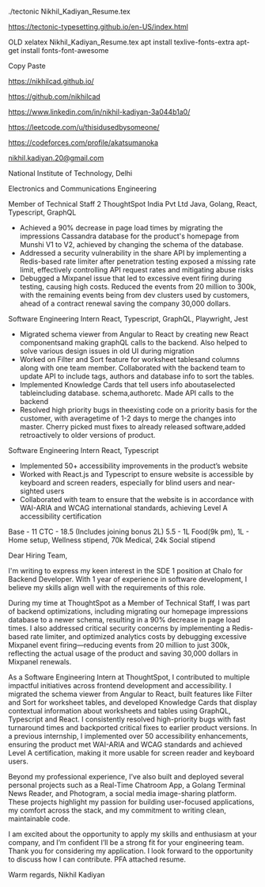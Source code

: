 ./tectonic Nikhil_Kadiyan_Resume.tex

https://tectonic-typesetting.github.io/en-US/index.html





OLD
xelatex Nikhil_Kadiyan_Resume.tex
apt install texlive-fonts-extra
apt-get install fonts-font-awesome


Copy Paste

https://nikhilcad.github.io/

https://github.com/nikhilcad

https://www.linkedin.com/in/nikhil-kadiyan-3a044b1a0/

https://leetcode.com/u/thisidusedbysomeone/

https://codeforces.com/profile/akatsumanoka

nikhil.kadiyan.20@gmail.com

National Institute of Technology, Delhi

Electronics and Communications Engineering

Member of Technical Staff 2
ThoughtSpot India Pvt Ltd
Java, Golang, React, Typescript, GraphQL
- Achieved a 90% decrease in page load times by migrating the impressions Cassandra database for the product's homepage from Munshi V1 to V2, achieved by changing the schema of the database.
- Addressed a security vulnerability in the share API by implementing a Redis-based rate limiter after penetration testing exposed a missing rate limit, effectively controlling API request rates and mitigating abuse risks
- Debugged a Mixpanel issue that led to excessive event firing during testing, causing high costs. Reduced the events from 20 million to 300k, with the remaining events being from dev clusters used by customers, ahead of a contract renewal saving the company 30,000 dollars.


Software Engineering Intern
React, Typescript, GraphQL, Playwright, Jest
- Migrated schema viewer from Angular to React by creating new React componentsand making graphQL calls to the backend. Also helped to solve various design issues in old UI during migration
- Worked on Filter and Sort feature for worksheet tablesand columns along with one team member. Collaborated with the backend team to update API to include tags, authors and database info to sort the tables.
- Implemented Knowledge Cards that tell users info aboutaselected tableincluding database. schema,authoretc. Made API calls to the backend
- Resolved high priority bugs in theexisting code on a priority basis for the customer, with averagetime of 1-2 days to merge the changes into master. Cherry picked must fixes to already released software,added retroactively to older versions of product.

Software Engineering Intern
React, Typescript
- Implemented 50+ accessibility improvements in the product’s website
- Worked with React.js and Typescript to ensure website is accessible by keyboard and screen readers, especially for blind users and near-sighted users
- Collaborated with team to ensure that the website is in accordance with WAI-ARIA and WCAG international standards, achieving Level A accessibility certification

Base - 11
CTC - 18.5 (Includes joining bonus 2L)
5.5 - 1L Food(9k pm), 1L - Home setup, Wellness stipend, 70k Medical, 24k Social stipend







Dear Hiring Team,

I'm writing to express my keen interest in the SDE 1 position at Chalo for Backend Developer. With 1 year of experience in software development, I believe my skills align well with the requirements of this role.

During my time at ThoughtSpot as a Member of Technical Staff, I was part of backend optimizations, including migrating our homepage impressions database to a newer schema, resulting in a 90% decrease in page load times. I also addressed critical security concerns by implementing a Redis-based rate limiter, and optimized analytics costs by debugging excessive Mixpanel event firing—reducing events from 20 million to just 300k, reflecting the actual usage of the product and saving 30,000 dollars in Mixpanel renewals.

As a Software Engineering Intern at ThoughtSpot, I contributed to multiple impactful initiatives across frontend development and accessibility. I migrated the schema viewer from Angular to React, built features like Filter and Sort for worksheet tables, and developed Knowledge Cards that display contextual information about worksheets and tables using GraphQL, Typescript and React. I consistently resolved high-priority bugs with fast turnaround times and backported critical fixes to earlier product versions. In a previous internship, I implemented over 50 accessibility enhancements, ensuring the product met WAI-ARIA and WCAG standards and achieved Level A certification, making it more usable for screen reader and keyboard users.

Beyond my professional experience, I’ve also built and deployed several personal projects such as a Real-Time Chatroom App, a Golang Terminal News Reader, and Photogram, a social media image-sharing platform. These projects highlight my passion for building user-focused applications, my comfort across the stack, and my commitment to writing clean, maintainable code.

I am excited about the opportunity to apply my skills and enthusiasm at your company, and I’m confident I’ll be a strong fit for your engineering team. Thank you for considering my application. I look forward to the opportunity to discuss how I can contribute. PFA attached resume.

Warm regards,
Nikhil Kadiyan
